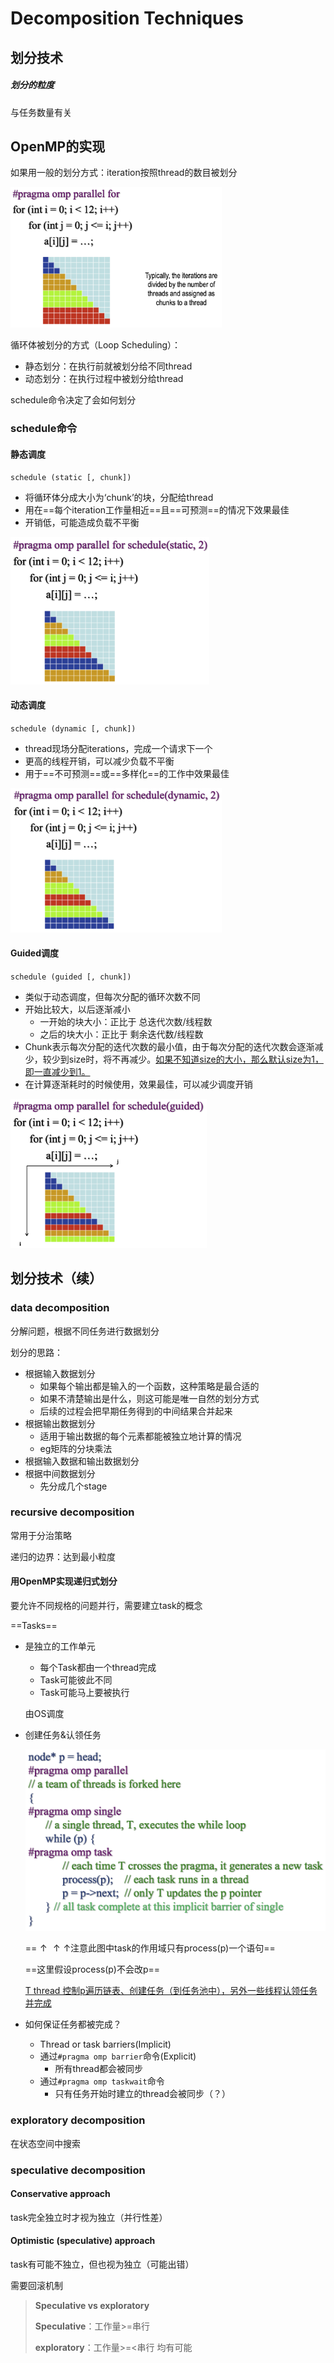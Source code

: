 # Decomposition Techniques

## 划分技术

##### 划分的粒度

与任务数量有关

## OpenMP的实现

如果用一般的划分方式：iteration按照thread的数目被划分

<img src="./typora-user-images/image-20200305175435380.png" alt="image-20200305175435380" style="zoom: 33%;" />

循环体被划分的方式（Loop Scheduling）：

- 静态划分：在执行前就被划分给不同thread
- 动态划分：在执行过程中被划分给thread

schedule命令决定了会如何划分

### schedule命令

#### 静态调度

`schedule (static [, chunk])`

- 将循环体分成大小为‘chunk’的块，分配给thread
- 用在==每个iteration工作量相近==且==可预测==的情况下效果最佳
- 开销低，可能造成负载不平衡

<img src="./typora-user-images/image-20200305182517683.png" alt="image-20200305182517683" style="zoom: 33%;" />

#### 动态调度

`schedule (dynamic [, chunk])`

- thread现场分配iterations，完成一个请求下一个
- 更高的线程开销，可以减少负载不平衡
- 用于==不可预测==或==多样化==的工作中效果最佳

<img src="./typora-user-images/image-20200305182759721.png" alt="image-20200305182759721" style="zoom:33%;" />

#### Guided调度

`schedule (guided [, chunk])`

- 类似于动态调度，但每次分配的循环次数不同
- 开始比较大，以后逐渐减小
  - 一开始的块大小：正比于 总迭代次数/线程数
  - 之后的块大小：正比于 剩余迭代数/线程数
- Chunk表示每次分配的迭代次数的最小值，由于每次分配的迭代次数会逐渐减少，较少到size时，将不再减少。<u>如果不知道size的大小，那么默认size为1，即一直减少到1。</u>
- 在计算逐渐耗时的时候使用，效果最佳，可以减少调度开销

<img src="./typora-user-images/image-20200305202447212.png" alt="image-20200305202447212" style="zoom: 33%;" />

## 划分技术（续）

### data decomposition

分解问题，根据不同任务进行数据划分

划分的思路：

- 根据输入数据划分
  - 如果每个输出都是输入的一个函数，这种策略是最合适的
  - 如果不清楚输出是什么，则这可能是唯一自然的划分方式
  - 后续的过程会把早期任务得到的中间结果合并起来
- 根据输出数据划分
  - 适用于输出数据的每个元素都能被独立地计算的情况
  - eg矩阵的分块乘法
- 根据输入数据和输出数据划分
- 根据中间数据划分
  - 先分成几个stage

### recursive decomposition

常用于分治策略

递归的边界：达到最小粒度

#### 用OpenMP实现递归式划分

要允许不同规格的问题并行，需要建立task的概念

==Tasks==

- 是独立的工作单元

  - 每个Task都由一个thread完成
  - Task可能彼此不同
  - Task可能马上要被执行

  由OS调度

- 创建任务&认领任务

  ![image-20200305205947419](./typora-user-images/image-20200305205947419.png)

  ==$\uparrow\uparrow\uparrow$注意此图中task的作用域只有process(p)一个语句==

  ==这里假设process(p)不会改p==

  <u>T thread 控制p遍历链表、创建任务（到任务池中），另外一些线程认领任务并完成</u>

- 如何保证任务都被完成？
  - Thread or task barriers(Implicit)
  - 通过`#pragma omp barrier`命令(Explicit)
    - 所有thread都会被同步
  - 通过`#pragma omp taskwait`命令
    - 只有任务开始时建立的thread会被同步（？）

### exploratory decomposition

在状态空间中搜索

### speculative decomposition

#### Conservative approach

task完全独立时才视为独立（并行性差）

#### Optimistic (speculative) approach

task有可能不独立，但也视为独立（可能出错）

需要回滚机制

> **Speculative vs exploratory**
>
> **Speculative**：工作量>=串行
>
> **exploratory**：工作量>=<串行 均有可能